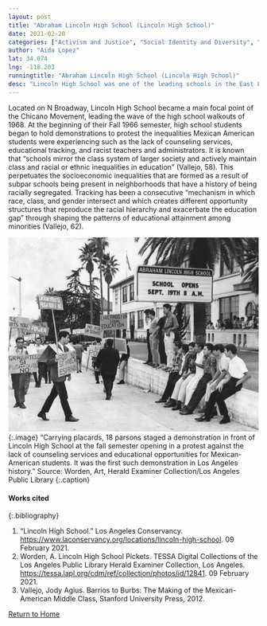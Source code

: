 ```yaml
---
layout: post
title: "Abraham Lincoln High School (Lincoln High School)"
date: 2021-02-20
categories: ["Activism and Justice", "Social Identity and Diversity", "Conflict and Solidarity"]
author: "Aida Lopez"
lat: 34.074
lng: -118.203
runningtitle: "Abraham Lincoln High School (Lincoln High School)"
desc: "Lincoln High School was one of the leading schools in the East L.A. Walk Outs/ Blowouts, where students demanded educational equality for Mexican American students."
---
```

 Located on N Broadway, Lincoln High School became a main focal point of the Chicano Movement, leading the wave of the high school walkouts of 1968. At the beginning of their Fall 1966 semester, high school students began to hold demonstrations to protest the inequalities Mexican American students were experiencing such as the lack of counseling services, educational tracking, and racist teachers and administrators. It is known that “schools mirror the class system of larger society and actively maintain class and racial or ethnic inequalities in education” (Vallejo, 58). This perpetuates the socioeconomic inequalities that are formed as a result of subpar schools being present in neighborhoods that have a history of being racially segregated. Tracking has been a consecutive “mechanism in which race, class, and gender intersect and which creates different opportunity structures that reproduce the racial hierarchy and exacerbate the education gap” through shaping the patterns of educational attainment among minorities (Vallejo, 62). 

![Lincoln High School Students Protesting](images/LincolnHighSchool_Pin1_Image1.jpg)
  {:.image} 
“Carrying placards, 18 parsons staged a demonstration in front of Lincoln High School at the fall semester opening in a protest against the lack of counseling services and educational opportunities for Mexican-American students. It was the first such demonstration in Los Angeles history.” Source: Worden, Art, Herald Examiner Collection/Los Angeles Public Library
  {:.caption} 


#### Works cited

{:.bibliography}
1. “Lincoln High School.” Los Angeles Conservancy. https://www.laconservancy.org/locations/lincoln-high-school. 09 February 2021.
2. Worden, A. Lincoln High School Pickets. TESSA Digital Collections of the Los Angeles Public Library Herald Examiner Collection, Los Angeles. https://tessa.lapl.org/cdm/ref/collection/photos/id/12841. 09 February 2021.
3. Vallejo, Jody Agius. Barrios to Burbs: The Making of the Mexican-American Middle Class, Stanford University Press, 2012. 

[Return to Home](https://uclachicanxstudies.github.io/BarrioSuburbanisms/)
